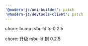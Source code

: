 ```yaml
---
'@modern-js/uni-builder': patch
'@modern-js/devtools-client': patch
---
```


chore: bump rsbuild to 0.2.5

chore: 升级 rsbuild 到 0.2.5

